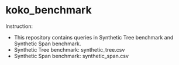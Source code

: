 # koko_benchmark
Instruction:
- This repository contains queries in Synthetic Tree benchmark and Synthetic Span benchmark.
- Synthetic Tree benchmark: synthetic_tree.csv
- Synthetic Span benchmark: synthetic_span.csv

